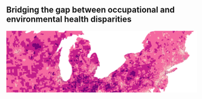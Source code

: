 ## Bridging the gap between occupational and environmental health disparities

![](home.png)
<!---
abasshkembi/abasshkembi is a ✨ special ✨ repository because its `README.md` (this file) appears on your GitHub profile.
You can click the Preview link to take a look at your changes.
--->
